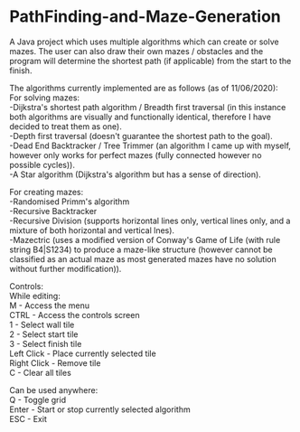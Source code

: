 # PathFinding-and-Maze-Generation
A Java project which uses multiple algorithms which can create or solve mazes. The user can also draw their own mazes / obstacles and the program will determine the shortest path (if applicable) from the start to the finish.  
  
The algorithms currently implemented are as follows (as of 11/06/2020):  
For solving mazes:  
-Dijkstra's shortest path algorithm / Breadth first traversal (in this instance both algorithms are visually and functionally identical, therefore I have decided to treat them as one).  
-Depth first traversal (doesn't guarantee the shortest path to the goal).  
-Dead End Backtracker / Tree Trimmer (an algorithm I came up with myself, however only works for perfect mazes (fully connected however no possible cycles)).  
-A Star algorithm (Dijkstra's algorithm but has a sense of direction).  

For creating mazes:  
-Randomised Primm's algorithm  
-Recursive Backtracker  
-Recursive Division (supports horizontal lines only, vertical lines only, and a mixture of both horizontal and vertical lnes).  
-Mazectric (uses a modified version of Conway's Game of Life (with rule string B4|S1234) to produce a maze-like structure (however cannot be classified as an actual maze as most generated mazes have no solution without further modification)).  
  
Controls:  
While editing:  
M - Access the menu  
CTRL - Access the controls screen  
1 - Select wall tile  
2 - Select start tile  
3 - Select finish tile  
Left Click - Place currently selected tile  
Right Click - Remove tile  
C - Clear all tiles  
  
Can be used anywhere:  
Q - Toggle grid  
Enter - Start or stop currently selected algorithm  
ESC - Exit  
